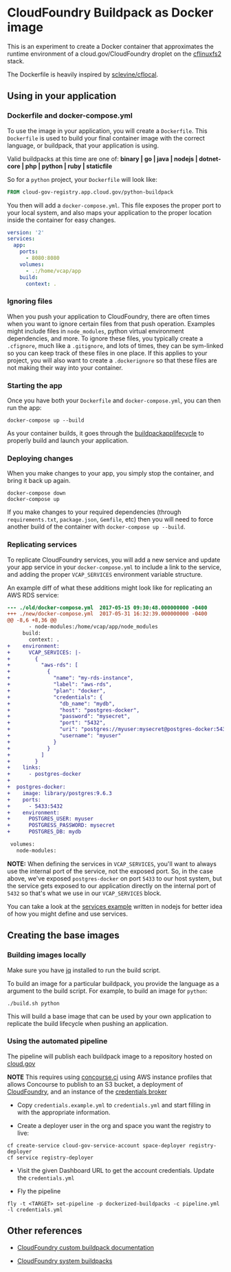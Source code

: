 # CloudFoundry Buildpack as Docker image
This is an experiment to create a Docker container that approximates
the runtime environment of a cloud.gov/CloudFoundry droplet on the
[cflinuxfs2][] stack.

The Dockerfile is heavily inspired by [sclevine/cflocal][].

## Using in your application

### Dockerfile and docker-compose.yml
To use the image in your application, you will create a `Dockerfile`. This `Dockerfile` is used to build your final container image with the correct language, or buildpack, that your application is using.

Valid buildpacks at this time are one of:
**binary | go | java | nodejs | dotnet-core | php | python | ruby | staticfile**

So for a `python` project, your `Dockerfile` will look like:

```Dockerfile
FROM cloud-gov-registry.app.cloud.gov/python-buildpack
```

You then will add a `docker-compose.yml`. This file exposes the proper port
to your local system, and also maps your application to the proper location
inside the container for easy changes.

```yaml
version: '2'
services:
  app:
    ports:
      - 8080:8080
    volumes:
      - .:/home/vcap/app
    build:
      context: .
```

### Ignoring files
When you push your application to CloudFoundry, there are often times when you want to ignore certain files from that push operation. Examples might include files in `node_modules`, python virtual environment dependencies, and more. To ignore these files, you typically create a `.cfignore`, much like a `.gitignore`, and lots of times, they can be sym-linked so you can keep track of these files in one place. If this applies to your project, you will also want to create a `.dockerignore` so that these files are not making their way into your container.

### Starting the app
Once you have both your `Dockerfile` and `docker-compose.yml`, you can then
run the app:

```shell
docker-compose up --build
```

As your container builds, it goes through the [buildpackapplifecycle][] to properly build and launch your application.

### Deploying changes
When you make changes to your app, you simply stop the container, and bring it back up again.

```shell
docker-compose down
docker-compose up
```

If you make changes to your required dependencies (through `requirements.txt`, `package.json`, `Gemfile`, etc) then you will need to force another build of the container with `docker-compose up --build`.

### Replicating services
To replicate CloudFoundry services, you will add a new service and update your app service in your `docker-compose.yml` to include a link to the service, and adding the proper `VCAP_SERVICES` environment variable structure.

An example diff of what these additions might look like for replicating an AWS RDS service:
```diff
--- ./old/docker-compose.yml  2017-05-15 09:30:48.000000000 -0400
+++ ./new/docker-compose.yml  2017-05-31 16:32:39.000000000 -0400
@@ -8,6 +8,36 @@
       - node-modules:/home/vcap/app/node_modules
     build:
       context: .
+    environment:
+      VCAP_SERVICES: |-
+        {
+          "aws-rds": [
+            {
+              "name": "my-rds-instance",
+              "label": "aws-rds",
+              "plan": "docker",
+              "credentials": {
+                "db_name": "mydb",
+                "host": "postgres-docker",
+                "password": "mysecret",
+                "port": "5432",
+                "uri": "postgres://myuser:mysecret@postgres-docker:5432/mydb",
+                "username": "myuser"
+              }
+            }
+          ]
+        }
+    links:
+      - postgres-docker
+
+  postgres-docker:
+    image: library/postgres:9.6.3
+    ports:
+      - 5433:5432
+    environment:
+      POSTGRES_USER: myuser
+      POSTGRESS_PASSWORD: mysecret
+      POSTGRES_DB: mydb

 volumes:
   node-modules:
```

**NOTE:** When defining the services in `VCAP_SERVICES`, you'll want to always use the internal port of the service, not the exposed port. So, in the case above, we've exposed `postgres-docker` on port `5433` to our host system, but the service gets exposed to our application directly on the internal port of `5432` so that's what we use in our `VCAP_SERVICES` block.

You can take a look at the [services example][] written in nodejs for better idea of how you might define and use services.

## Creating the base images

### Building images locally
Make sure you have [jq][] installed to run the build script.

To build an image for a particular buildpack, you provide the language
as a argument to the build script. For example, to build an image for `python`:

```shell
./build.sh python
```

This will build a base image that can be used by your own application
to replicate the build lifecycle when pushing an application.

### Using the automated pipeline
The pipeline will publish each buildpack image to a repository hosted on [cloud.gov][]

**NOTE** This requires using [concourse.ci][] using AWS instance profiles that allows Concourse to publish to an S3 bucket, a deployment of [CloudFoundry][], and an instance of the [credentials broker][]

* Copy `credentials.example.yml` to `credentials.yml` and start filling in with the appropriate information.

* Create a deployer user in the org and space you want the registry to live:
```shell
cf create-service cloud-gov-service-account space-deployer registry-deployer
cf service registry-deployer
```

* Visit the given Dashboard URL to get the account credentials. Update the `credentials.yml`

* Fly the pipeline
```shell
fly -t <TARGET> set-pipeline -p dockerized-buildpacks -c pipeline.yml -l credentials.yml
```

## Other references

* [CloudFoundry custom buildpack documentation][cfdocs]

* [CloudFoundry system buildpacks][buildpacks]

[services example]: https://github.com/18F/cf-dockerized-buildpack/tree/master/examples/services-example
[jq]: https://stedolan.github.io/jq/
[cflinuxfs2]: https://github.com/cloudfoundry/stacks/tree/master/cflinuxfs2
[sclevine/cflocal]: https://github.com/sclevine/cflocal
[buildpackapplifecycle]: https://github.com/cloudfoundry/buildpackapplifecycle
[cfdocs]: https://docs.cloudfoundry.org/buildpacks/custom.html
[buildpacks]: https://docs.cloudfoundry.org/buildpacks/#system-buildpacks
[concourse.ci]: https://concourse.ci
[cloud.gov]: https://cloud.gov
[CloudFoundry]: https://github.com/cloudfoundry/cf-release
[credentials broker]: https://github.com/cloudfoundry-community/uaa-credentials-broker